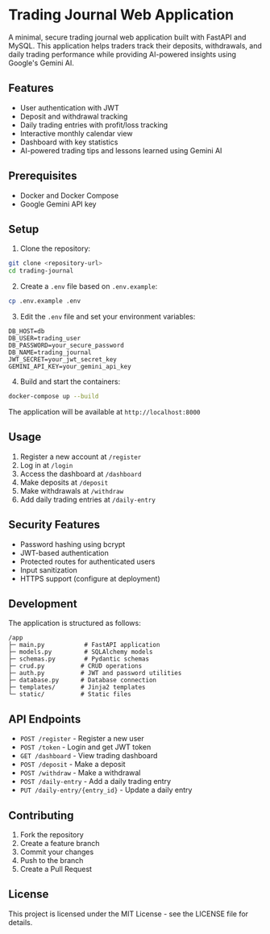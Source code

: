 # Trading Journal Web Application

A minimal, secure trading journal web application built with FastAPI and MySQL. This application helps traders track their deposits, withdrawals, and daily trading performance while providing AI-powered insights using Google's Gemini AI.

## Features

- User authentication with JWT
- Deposit and withdrawal tracking
- Daily trading entries with profit/loss tracking
- Interactive monthly calendar view
- Dashboard with key statistics
- AI-powered trading tips and lessons learned using Gemini AI

## Prerequisites

- Docker and Docker Compose
- Google Gemini API key

## Setup

1. Clone the repository:
```bash
git clone <repository-url>
cd trading-journal
```

2. Create a `.env` file based on `.env.example`:
```bash
cp .env.example .env
```

3. Edit the `.env` file and set your environment variables:
```
DB_HOST=db
DB_USER=trading_user
DB_PASSWORD=your_secure_password
DB_NAME=trading_journal
JWT_SECRET=your_jwt_secret_key
GEMINI_API_KEY=your_gemini_api_key
```

4. Build and start the containers:
```bash
docker-compose up --build
```

The application will be available at `http://localhost:8000`

## Usage

1. Register a new account at `/register`
2. Log in at `/login`
3. Access the dashboard at `/dashboard`
4. Make deposits at `/deposit`
5. Make withdrawals at `/withdraw`
6. Add daily trading entries at `/daily-entry`

## Security Features

- Password hashing using bcrypt
- JWT-based authentication
- Protected routes for authenticated users
- Input sanitization
- HTTPS support (configure at deployment)

## Development

The application is structured as follows:

```
/app
├─ main.py           # FastAPI application
├─ models.py         # SQLAlchemy models
├─ schemas.py        # Pydantic schemas
├─ crud.py          # CRUD operations
├─ auth.py          # JWT and password utilities
├─ database.py      # Database connection
├─ templates/       # Jinja2 templates
└─ static/          # Static files
```

## API Endpoints

- `POST /register` - Register a new user
- `POST /token` - Login and get JWT token
- `GET /dashboard` - View trading dashboard
- `POST /deposit` - Make a deposit
- `POST /withdraw` - Make a withdrawal
- `POST /daily-entry` - Add a daily trading entry
- `PUT /daily-entry/{entry_id}` - Update a daily entry

## Contributing

1. Fork the repository
2. Create a feature branch
3. Commit your changes
4. Push to the branch
5. Create a Pull Request

## License

This project is licensed under the MIT License - see the LICENSE file for details. 